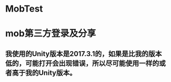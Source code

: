 # MobTest
mob第三方登录及分享
======
我使用的Unity版本是2017.3.1的，如果是比我的版本低的，可能打开会出现错误，所以尽可能使用一样的或者高于我的Unity版本。
------
